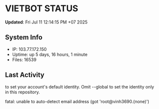 # VIETBOT STATUS
**Updated**: Fri Jul 11 12:14:15 PM +07 2025

## System Info
- IP: 103.77.172.150
- Uptime: up 5 days, 16 hours, 1 minute
- Files: 16539

## Last Activity

to set your account's default identity.
Omit --global to set the identity only in this repository.

fatal: unable to auto-detect email address (got 'root@vinh3690.(none)')
